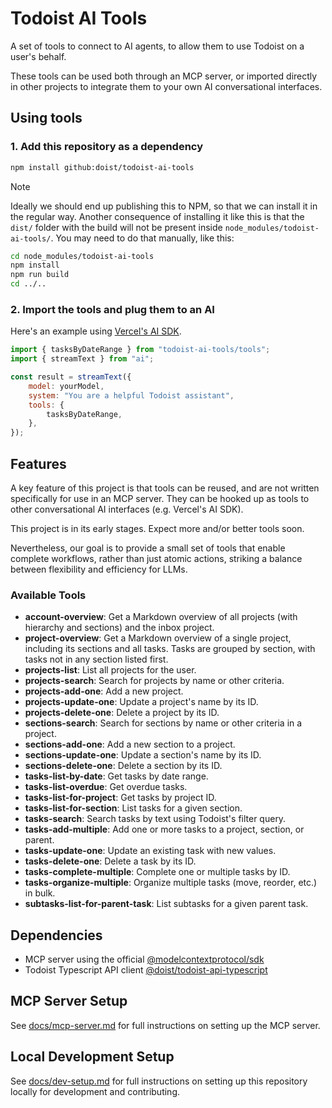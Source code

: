 # Todoist AI Tools

A set of tools to connect to AI agents, to allow them to use Todoist on a user's behalf.

These tools can be used both through an MCP server, or imported directly in other projects to
integrate them to your own AI conversational interfaces.

## Using tools

### 1. Add this repository as a dependency

```sh
npm install github:doist/todoist-ai-tools
```

> [!NOTE]
>
> Ideally we should end up publishing this to NPM, so that we can install it in the regular way.
> Another consequence of installing it like this is that the `dist/` folder with the build will not
> be present inside `node_modules/todoist-ai-tools/`. You may need to do that manually, like this:
>
> ```sh
> cd node_modules/todoist-ai-tools
> npm install
> npm run build
> cd ../..
> ```

### 2. Import the tools and plug them to an AI

Here's an example using [Vercel's AI SDK](https://ai-sdk.dev/docs/ai-sdk-core/generating-text#streamtext).

```js
import { tasksByDateRange } from "todoist-ai-tools/tools";
import { streamText } from "ai";

const result = streamText({
    model: yourModel,
    system: "You are a helpful Todoist assistant",
    tools: {
        tasksByDateRange,
    },
});
```

## Features

A key feature of this project is that tools can be reused, and are not written specifically for use in an MCP server. They can be hooked up as tools to other conversational AI interfaces (e.g. Vercel's AI SDK).

This project is in its early stages. Expect more and/or better tools soon.

Nevertheless, our goal is to provide a small set of tools that enable complete workflows, rather than just atomic actions, striking a balance between flexibility and efficiency for LLMs.

### Available Tools

- **account-overview**: Get a Markdown overview of all projects (with hierarchy and sections) and the inbox project.
- **project-overview**: Get a Markdown overview of a single project, including its sections and all tasks. Tasks are grouped by section, with tasks not in any section listed first.
- **projects-list**: List all projects for the user.
- **projects-search**: Search for projects by name or other criteria.
- **projects-add-one**: Add a new project.
- **projects-update-one**: Update a project's name by its ID.
- **projects-delete-one**: Delete a project by its ID.
- **sections-search**: Search for sections by name or other criteria in a project.
- **sections-add-one**: Add a new section to a project.
- **sections-update-one**: Update a section's name by its ID.
- **sections-delete-one**: Delete a section by its ID.
- **tasks-list-by-date**: Get tasks by date range.
- **tasks-list-overdue**: Get overdue tasks.
- **tasks-list-for-project**: Get tasks by project ID.
- **tasks-list-for-section**: List tasks for a given section.
- **tasks-search**: Search tasks by text using Todoist's filter query.
- **tasks-add-multiple**: Add one or more tasks to a project, section, or parent.
- **tasks-update-one**: Update an existing task with new values.
- **tasks-delete-one**: Delete a task by its ID.
- **tasks-complete-multiple**: Complete one or multiple tasks by ID.
- **tasks-organize-multiple**: Organize multiple tasks (move, reorder, etc.) in bulk.
- **subtasks-list-for-parent-task**: List subtasks for a given parent task.

## Dependencies

-   MCP server using the official [@modelcontextprotocol/sdk](https://github.com/modelcontextprotocol/typescript-sdk?tab=readme-ov-file#installation)
-   Todoist Typescript API client [@doist/todoist-api-typescript](https://github.com/Doist/todoist-api-typescript)

## MCP Server Setup

See [docs/mcp-server.md](docs/mcp-server.md) for full instructions on setting up the MCP server.

## Local Development Setup

See [docs/dev-setup.md](docs/dev-setup.md) for full instructions on setting up this repository locally for development and contributing.
